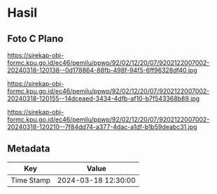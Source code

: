 # Hasil

## Foto C Plano

https://sirekap-obj-formc.kpu.go.id/ec46/pemilu/ppwp/92/02/12/20/07/9202122007002-20240318-120138--0d178864-88fb-498f-94f5-6ff96328df40.jpg

https://sirekap-obj-formc.kpu.go.id/ec46/pemilu/ppwp/92/02/12/20/07/9202122007002-20240318-120155--14dceaed-3434-4dfb-af10-b7f543368b89.jpg

https://sirekap-obj-formc.kpu.go.id/ec46/pemilu/ppwp/92/02/12/20/07/9202122007002-20240318-120210--7f84dd74-a377-4dac-a1df-b1b59deabc31.jpg


## Metadata

| Key        | Value               |
| ---------- | ------------------- |
| Time Stamp | 2024-03-18 12:30:00 |



